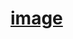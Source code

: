 
# [image](https://github.com/DL-Metaphysics/DL-yangguoqing/blob/master/2019summer_week1/人工神经网络/23.png)

